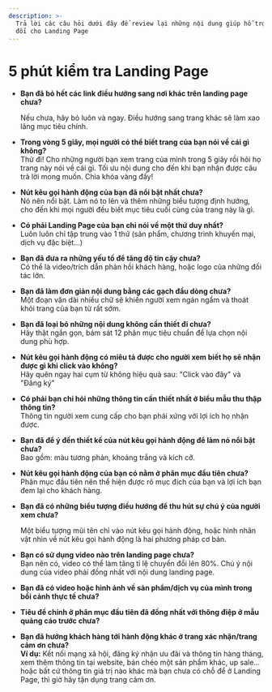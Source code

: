 ```yaml
---
description: >-
  Trả lời các câu hỏi dưới đây để review lại những nội dung giúp hỗ trợ chuyển
  đổi cho Landing Page
---
```


# 5 phút kiểm tra Landing Page



*   **Bạn đã bỏ hết các link điều hướng sang nơi khác trên landing page chưa?**

    Nếu chưa, hãy bỏ luôn và ngay. Điều hướng sang trang khác sẽ làm xao lãng mục tiêu chính.
* **Trong vòng 5 giây, mọi người có thể biết trang của bạn nói về cái gì không?**\
  Thử đi! Cho những người bạn xem trang của mình trong 5 giây rồi hỏi họ trang này nói về cái gì. Tối ưu nội dung cho đến khi bạn nhận được câu trả lời mong muốn. Chìa khóa vàng đấy!
* **Nút kêu gọi hành động của bạn đã nổi bật nhất chưa?**\
  Nó nên nổi bật. Làm nó to lên và thêm những biểu tượng định hướng, cho đến khi mọi người đều biết mục tiêu cuối cùng của trang này là gì.
* **Có phải Landing Page của bạn chỉ nói về một thứ duy nhất?**\
  Luôn luôn chỉ tập trung vào 1 thứ (sản phẩm, chương trình khuyến mại, dịch vụ đặc biệt…)
* **Bạn đã đưa ra những yếu tố để tăng độ tin cậy chưa?**\
  Có thể là video/trích dẫn phản hồi khách hàng, hoặc logo của những đối tác lớn.
* **Bạn đã làm đơn giản nội dung bằng các gạch đầu dòng chưa?**\
  Một đoạn văn dài nhiều chữ sẽ khiến người xem ngán ngẩm và thoát khỏi trang của bạn từ rất sớm.
* **Bạn đã loại bỏ những nội dung không cần thiết đi chưa?**\
  Hãy thật ngắn gọn, bám sát 12 phân mục tiêu chuẩn để lựa chọn nội dung phù hợp.
* **Nút kêu gọi hành động có miêu tả được cho người xem biết họ sẽ nhận được gì khi click vào không?**\
  Hãy quên ngay hai cụm từ không hiệu quả sau: "Click vào đây" và "Đăng ký"
* **Có phải bạn chỉ hỏi những thông tin cần thiết nhất ở biểu mẫu thu thập thông tin?**\
  Thông tin người xem cung cấp cho bạn phải xứng với lợi ích họ nhận được.
* **Bạn đã để ý đến thiết kế của nút kêu gọi hành động để làm nó nổi bật chưa?**\
  Bao gồm: màu tương phản, khoảng trắng và kích cỡ.
* **Nút kêu gọi hành động của bạn có nằm ở phân mục đầu tiên chưa?**\
  Phân mục đầu tiên nên thể hiện được rõ mục đích của bạn và lợi ích bạn đem lại cho khách hàng.
*   **Bạn đã có những biểu tượng điều hướng để thu hút sự chú ý của người xem chưa?**

    Một biểu tượng mũi tên chỉ vào nút kêu gọi hành động, hoặc hình nhân vật nhìn về nút kêu gọi hành động là hai phương pháp cơ bản.
* **Bạn có sử dụng video nào trên landing page chưa?**\
  Bạn nên có, video có thể làm tăng tỉ lệ chuyển đổi lên 80%. Chú ý nội dung của video phải đồng nhất với nội dung landing page.
* **Bạn đã có video hoặc hình ảnh về sản phẩm/dịch vụ của mình trong bối cảnh thực tế chưa?**
* **Tiêu đề chính ở phân mục đầu tiên đã đồng nhất với thông điệp ở mẫu quảng cáo trước chưa?**
* **Bạn đã hướng khách hàng tới hành động khác ở trang xác nhận/trang cảm ơn chưa?**\
  **Ví dụ:** Kết nối mạng xã hội, đăng ký nhận ưu đãi và thông tin hàng tháng, xem thêm thông tin tại website, bán chéo một sản phẩm khác, up sale... hoặc bất cứ thông tin giá trị nào khác mà bạn chưa có chỗ để ở Landing Page, thì giờ hãy tận dụng trang cảm ơn.
